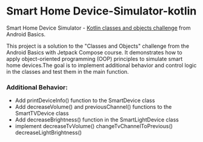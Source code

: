 # Smart Home Device-Simulator-kotlin
Smart Home Device Simulator -  [Kotlin classes and objects challenge](https://developer.android.com/codelabs/basic-android-kotlin-compose-classes-and-objects#10) from Android Basics.

This project is a solution to the "Classes and Objects" challenge from the Android Basics with Jetpack Compose course. It demonstrates how to apply object-oriented programming (OOP) principles to simulate smart home devices.The goal is to implement additional behavior and control logic in the classes and test them in the main function.

### Additional Behavior:
- Add printDeviceInfo() function to the SmartDevice class
- Add decreaseVolume() and previousChannel() functions to the SmartTVDevice class
- Add decreaseBrightness() function in the SmartLightDevice class
- implement decreaseTvVolume() changeTvChannelToPrevious() decreaseLightBrightness() 

